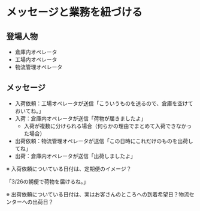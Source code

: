 # メッセージと業務を紐づける

## 登場人物 ##
  * 倉庫内オペレータ
  * 工場内オペレータ
  * 物流管理オペレータ

## メッセージ ##

  * 入荷依頼：工場オペレータが送信「こういうものを送るので、倉庫を空けておいてね。」
  * 入荷：倉庫内オペレータが送信「荷物が届きましたよ」
    * 入荷が複数に分けられる場合（何らかの理由でまとめて入荷できなかった場合）
  * 出荷依頼：物流管理オペレータが送信「この日時にこれだけのものを出荷してね」
  * 出荷：倉庫内オペレータが送信「出荷しましたよ」

※ 入荷依頼についている日付は、定期便のイメージ？

「3/26の朝便で荷物を届けるね。」

※ 出荷依頼についている日付は、実はお客さんのところへの到着希望日？物流センターへの出荷日？